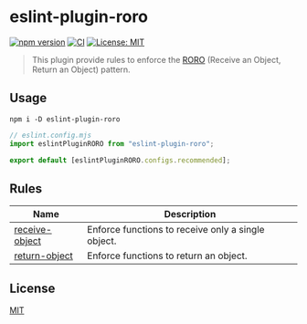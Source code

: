 # eslint-plugin-roro

[![npm version](https://badge.fury.io/js/eslint-plugin-roro.svg)](https://badge.fury.io/js/eslint-plugin-roro)
[![CI](https://github.com/tasshi-me/eslint-plugin-roro/actions/workflows/ci.yml/badge.svg)](https://github.com/tasshi-me/eslint-plugin-roro/actions/workflows/ci.yml)
[![License: MIT](https://img.shields.io/badge/License-MIT-yellow.svg)](LICENSE)

> This plugin provide rules to enforce the [RORO](https://medium.com/free-code-camp/elegant-patterns-in-modern-javascript-roro-be01e7669cbd) (Receive an Object, Return an Object) pattern.

## Usage

```shell
npm i -D eslint-plugin-roro
```

```javascript
// eslint.config.mjs
import eslintPluginRORO from "eslint-plugin-roro";

export default [eslintPluginRORO.configs.recommended];
```

## Rules

| Name                                           | Description                                        |
| ---------------------------------------------- | -------------------------------------------------- |
| [receive-object](docs/rules/receive-object.md) | Enforce functions to receive only a single object. |
| [return-object](docs/rules/return-object.md)   | Enforce functions to return an object.             |

## License

[MIT](LICENSE)
